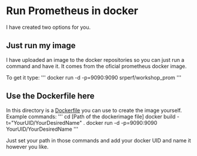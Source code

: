 # Run Prometheus in docker
I have created two options for you.

## Just run my image
I have uploaded an image to the docker repositories so you can just run a command and have it. It comes from the oficial prometheus docker image.

To get it type:
'''
docker run -d -p=9090:9090 srperf/workshop_prom
'''

## Use the Dockerfile here
In this directory is a [Dockerfile](./Dockerfile) you can use to create the image yourself.
Example commands:
'''
cd [Path of the dockerimage file]
docker build -t="YourUID/YourDesiredName" .
docker run -d -p=9090:9090 YourUID/YourDesiredName
'''

Just set your path in those commands and add your docker UID and name it however you like.